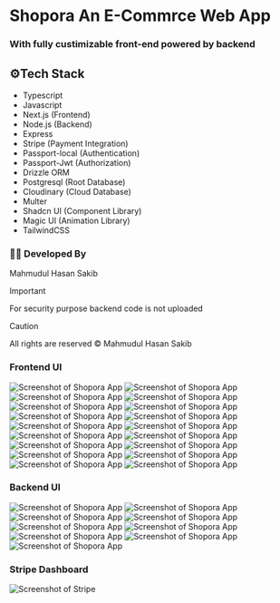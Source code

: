 # Shopora An E-Commrce Web App

### With fully custimizable front-end powered by backend

## ⚙️Tech Stack

- Typescript
- Javascript
- Next.js (Frontend)
- Node.js (Backend)
- Express
- Stripe (Payment Integration)
- Passport-local (Authentication)
- Passport-Jwt (Authorization)
- Drizzle ORM
- Postgresql (Root Database)
- Cloudinary (Cloud Database)
- Multer
- Shadcn UI (Component Library)
- Magic UI (Animation Library)
- TailwindCSS

### 👨‍💻 Developed By

Mahmudul Hasan Sakib

> [!IMPORTANT]
> For security purpose backend code is not uploaded

> [!CAUTION]
> All rights are reserved ©️ Mahmudul Hasan Sakib

### Frontend UI

![Screenshot of Shopora App](./main-ui/web-pic/1.png)
![Screenshot of Shopora App](./main-ui/web-pic/2.png)
![Screenshot of Shopora App](./main-ui/web-pic/10.png)
![Screenshot of Shopora App](./main-ui/web-pic/5.png)
![Screenshot of Shopora App](./main-ui/web-pic/6.png)
![Screenshot of Shopora App](./main-ui/web-pic/7.png)
![Screenshot of Shopora App](./main-ui/web-pic/8.png)
![Screenshot of Shopora App](./main-ui/web-pic/9.png)
![Screenshot of Shopora App](./main-ui/web-pic/25.png)
![Screenshot of Shopora App](./main-ui/web-pic/26.png)
![Screenshot of Shopora App](./main-ui/web-pic/3.png)
![Screenshot of Shopora App](./main-ui/web-pic/4.png)
![Screenshot of Shopora App](./main-ui/web-pic/11.png)
![Screenshot of Shopora App](./main-ui/web-pic/12.png)
![Screenshot of Shopora App](./main-ui/web-pic/13.png)
![Screenshot of Shopora App](./main-ui/web-pic/14.png)
![Screenshot of Shopora App](./main-ui/web-pic/15.png)
![Screenshot of Shopora App](./main-ui/web-pic/16.png)

### Backend UI

![Screenshot of Shopora App](./main-ui/web-pic/17.png)
![Screenshot of Shopora App](./main-ui/web-pic/18.png)
![Screenshot of Shopora App](./main-ui/web-pic/19.png)
![Screenshot of Shopora App](./main-ui/web-pic/20.png)
![Screenshot of Shopora App](./main-ui/web-pic/21.png)
![Screenshot of Shopora App](./main-ui/web-pic/22.png)
![Screenshot of Shopora App](./main-ui/web-pic/23.png)
![Screenshot of Shopora App](./main-ui/web-pic/24.png)
![Screenshot of Shopora App](./main-ui/web-pic/27.png)

### Stripe Dashboard

![Screenshot of Stripe](./main-ui/web-pic/29.png)
